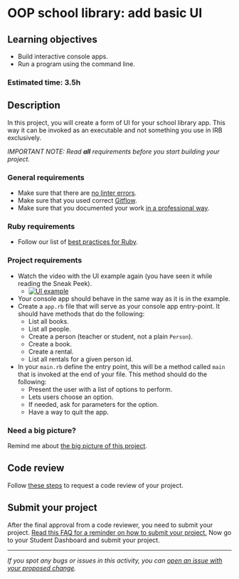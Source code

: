 # OOP school library: add basic UI

## Learning objectives
- Build interactive console apps.
- Run a program using the command line.

### Estimated time: 3.5h

## Description
In this project, you will create a form of UI for your school library app. This way it can be invoked as an executable and not something you use in IRB exclusively.

*IMPORTANT NOTE: Read **all** requirements before you start building your project.*

### General requirements

- Make sure that there are [no linter errors](https://github.com/microverseinc/linters-config).
- Make sure that you used correct [Gitflow](https://github.com/microverseinc/curriculum-transversal-skills/blob/main/git-github/articles/gitflow.md).
- Make sure that you documented your work [in a professional way](https://github.com/microverseinc/curriculum-transversal-skills/blob/main/documentation/articles/professional_repo_rules.md).

### Ruby requirements
- Follow our list of [best practices for Ruby](https://github.com/microverseinc/curriculum-ruby/blob/main/articles/ruby_best_practices.md).

### Project requirements
- Watch the video with the UI example again (you have seen it while reading the Sneak Peek).
    - [![UI example](https://img.youtube.com/vi/vkkgrhD6aXQ/0.jpg)](https://www.youtube.com/watch?v=vkkgrhD6aXQ)
- Your console app should behave in the same way as it is in the example.
- Create a `app.rb` file that will serve as your console app entry-point. It should have methods that do the following:
  - List all books.
  - List all people.
  - Create a person (teacher or student, not a plain `Person`).
  - Create a book.
  - Create a rental.
  - List all rentals for a given person id.
- In your `main.rb` define the entry point, this will be a method called `main` that is invoked at the end of your file. This method should do the following:
  - Present the user with a list of options to perform.
  - Lets users choose an option.
  - If needed, ask for parameters for the option.
  - Have a way to quit the app.

### Need a big picture?

Remind me about [the big picture of this project](./sneak_peek.md).

## Code review

Follow [these steps](https://github.com/microverseinc/curriculum-transversal-skills/blob/main/code-review/articles/how_to_ask_for_a_code_review.md) to request a code review of your project.

## Submit your project

After the final approval from a code reviewer, you need to submit your project.
[Read this FAQ for a reminder on how to submit your project.](https://microverse.zendesk.com/hc/en-us/articles/360061344234)
Now go to your Student Dashboard and submit your project.

------

_If you spot any bugs or issues in this activity, you can [open an issue with your proposed change](https://github.com/microverseinc/curriculum-transversal-skills/blob/main/git-github/articles/open_issue.md)._
